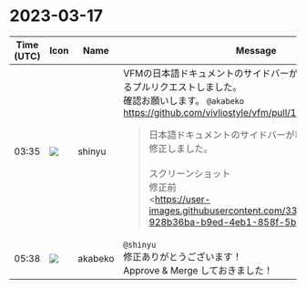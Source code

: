 # 2023-03-17

|Time (UTC)|Icon|Name|Message|
|---|---|---|---|
|03:35|![](https://avatars.slack-edge.com/2018-04-27/354445776386_e258f5ed5ba887b08668_72.jpg)|shinyu|VFMの日本語ドキュメントのサイドバーが壊れていたのを修正するプルリクエストしました。<br>確認お願いします。 `@akabeko`<br><https://github.com/vivliostyle/vfm/pull/168><br><blockquote>日本語ドキュメントのサイドバーが壊れてたのに気がつき修正しました。<br><br>スクリーンショット  <br>修正前  <br><https://user-images.githubusercontent.com/3324737/225806081-928b36ba-b9ed-4eb1-858f-5bcc1aff9e86.png|Screenshot 2023-03-17 at 12 28 27><br><br>修正後  <br><https://user-images.githubusercontent.com/3324737/225806106-5dbc2c0c-9d16-4bf1-b767-76791659983b.png|Screenshot 2023-03-17 at 12 30 26></blockquote>|
|05:38|![](https://avatars.slack-edge.com/2019-05-15/624511073651_25909952cd7a069ceed2_72.png)|akabeko|`@shinyu`<br>修正ありがとうございます！<br>Approve &amp; Merge しておきました！|
